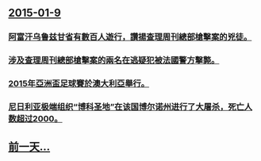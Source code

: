 ## [2015-01-9](/zh/news/2015/01/9/index.md)

### [ 阿富汗乌鲁兹甘省有數百人遊行，讚揚查理周刊總部槍擊案的兇徒。 ](/zh/news/2015/01/9/阿富汗乌鲁兹甘省有數百人遊行-讚揚查理周刊總部槍擊案的兇徒.md)
### [ 涉及查理周刊總部槍擊案的兩名在逃疑犯被法國警方擊斃。 ](/zh/news/2015/01/9/涉及查理周刊總部槍擊案的兩名在逃疑犯被法國警方擊斃.md)
### [ 2015年亞洲盃足球賽於澳大利亞舉行。 ](/zh/news/2015/01/9/2015年亞洲盃足球賽於澳大利亞舉行.md)
### [ 尼日利亚极端组织“博科圣地”在该国博尔诺州进行了大屠杀，死亡人数超过2000。 ](/zh/news/2015/01/9/尼日利亚极端组织-博科圣地-在该国博尔诺州进行了大屠杀-死亡人数超过2000.md)
## [前一天...](/zh/news/2015/01/8/index.md)


